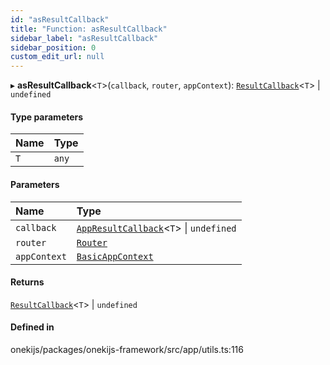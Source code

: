 ```yaml
---
id: "asResultCallback"
title: "Function: asResultCallback"
sidebar_label: "asResultCallback"
sidebar_position: 0
custom_edit_url: null
---
```


▸ **asResultCallback**<`T`\>(`callback`, `router`, `appContext`): [`ResultCallback`](../types/ResultCallback.md)<`T`\> \| `undefined`

#### Type parameters

| Name | Type |
| :------ | :------ |
| `T` | `any` |

#### Parameters

| Name | Type |
| :------ | :------ |
| `callback` | [`AppResultCallback`](../types/AppResultCallback.md)<`T`\> \| `undefined` |
| `router` | [`Router`](../interfaces/Router.md) |
| `appContext` | [`BasicAppContext`](../classes/BasicAppContext.md) |

#### Returns

[`ResultCallback`](../types/ResultCallback.md)<`T`\> \| `undefined`

#### Defined in

onekijs/packages/onekijs-framework/src/app/utils.ts:116
